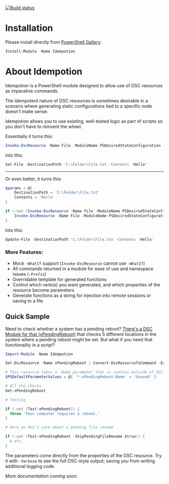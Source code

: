 [![Build status](https://ci.appveyor.com/api/projects/status/krw5r7k42j5v2wxq?svg=true)](https://ci.appveyor.com/project/briantist/idempotion)

# Installation

Please install directly from [PowerShell Gallery](https://www.powershellgallery.com/packages/Idempotion/):

```PowerShell
Install-Module -Name Idempotion
```

# About Idempotion

Idempotion is a PowerShell module designed to allow use of DSC resources as imperative commands.

The idempotent nature of DSC resources is sometimes desirable in a scenario where generating static configurations tied to a specific node doesn't make sense.

Idempotion allows you to use existing, well-tested logic as part of scripts so you don't have to reinvent the wheel.

Essentially it turns this:

```PowerShell
Invoke-DscResource -Name File -ModuleName PSDesiredStateConfiguration -Method Set -Property @{ DestinationPath = 'C:\Folder\File.txt' ; Contents = 'Hello' }
```

into this:

```PowerShell
Set-File -DestinationPath 'C:\Folder\File.txt -Contents 'Hello'
```

---

Or even better, it turns this:

```PowerShell
$params = @{
	DestinationPath = 'C:\Folder\File.txt'
	Contents = 'Hello'
}

if (-not (Invoke-DscResource -Name File -ModuleName PSDesiredStateConfiguration -Method Test -Property $params)) {
	Invoke-DscResource -Name File -ModuleName PSDesiredStateConfiguration -Method Set -Property $params
}
```

Into this:

```PowerShell
Update-File -DestinationPath 'C:\Folder\File.txt -Contents 'Hello'
```

### More Features:

* Mock `-WhatIf` support (`Invoke-DscResource` cannot use `-WhatIf`)
* All commands returned in a module for ease of use and namespace issues (`-Prefix`)
* Overridable template for generated functions
* Control which verb(s) you want generated, and which properties of the resource become parameters
* Generate functions as a string for injection into remote sessions or saving to a file

## Quick Sample

Need to check whether a system has a pending reboot? [There's a DSC Module for that (xPendingReboot)](https://www.powershellgallery.com/packages/xPendingReboot/) that checks 5 different locations in the system where a pending reboot might be set. But what if you need that functionality in a script?

```PowerShell
Import-Module -Name Idempotion

Get-DscResource -Name xPendingReboot | Convert-DscResourceToCommand -ExcludeVerb Set,Update -Verbose -Import

# This resource takes a -Name parameter that is useless outside of DSC
$PSDefaultParameterValues = @{ '*-xPendingReboot:Name' = 'Unused' }

# All the checks
Get-xPendingReboot

# Testing

if (-not (Test-xPendingReboot)) {
  throw 'Your computer requires a reboot.'
}

# Here we don't care about a pending file rename

if (-not (Test-xPendingReboot -SkipPendingFileRename $true)) {
  # etc.
}
```

The parameters come directly from the properties of the DSC resource. Try it with `-Verbose` to see the full DSC-style output; saving you from writing additional logging code.

_More documentation coming soon._
